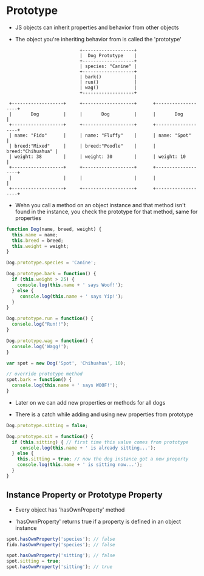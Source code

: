 # Prototype

- JS objects can inherit properties and behavior from other objects

- The object you're inheriting behavior from is called the 'prototype'


```shell
                           +-------------------+
                           |  Dog Prototype    |
                           +-------------------+
                           | species: "Canine" |
                           +-------------------+
                           | bark()            |
                           | run()             |
                           | wag()             |
                           +-------------------+

 +-------------------+     +-------------------+      +-------------------+
 |       Dog         |     |       Dog         |      |       Dog         |
 +-------------------+     +-------------------+      +-------------------+
 | name: "Fido"      |     | name: "Fluffy"    |      | name: "Spot"      |
 | breed:"Mixed"     |     | breed:"Poodle"    |      | breed:"Chihuahua" |
 | weight: 38        |     | weight: 30        |      | weight: 10        |
 +-------------------+     +-------------------+      +-------------------+
 |                   |     |                   |      |                   |
 +-------------------+     +-------------------+      +-------------------+
```

* Wehn you call a method on an object instance and that method isn't found in
  the instance, you check the prototype for that method, same for properties


```javascript
function Dog(name, breed, weight) {
  this.name = name;
  this.breed = breed;
  this.weight = weight;
}

Dog.prototype.species = 'Canine';

Dog.prototype.bark = function() {
  if (this.weight > 25) {
    console.log(this.name + ' says Woof!');
  } else {
     console.log(this.name + ' says Yip!');
  }
}

Dog.prototype.run = function() {
  console.log("Run!!");
}

Dog.prototype.wag = function() {
  console.log('Wagg!');
}

var spot = new Dog('Spot', 'Chihuahua', 10);

// override prototype method
spot.bark = function() {
  console.log(this.name + ' says WOOF!');
}
```

* Later on we can add new properties or methods for all dogs

- There is a catch while adding and using new properties from prototype

```javascript
Dog.prototype.sitting = false;

Dog.prototype.sit = function() {
  if (this.sitting) { // first time this value comes from prototype
     console.log(this.name + ' is already sitting...');
  } else {
    this.sitting = true; // now the dog instance got a new property
    console.log(this.name + ' is sitting now...');
  }
}
```

## Instance Property or Prototype Property

- Every object has 'hasOwnProperty' method

- 'hasOwnProperty' returns true if a property is defined in an object instance

```javascript
spot.hasOwnProperty('species'); // false
fido.hasOwnProperty('species'); // false

spot.hasOwnProperty('sitting'); // false
spot.sitting = true;
spot.hasOwnProperty('sitting'); // true
```
